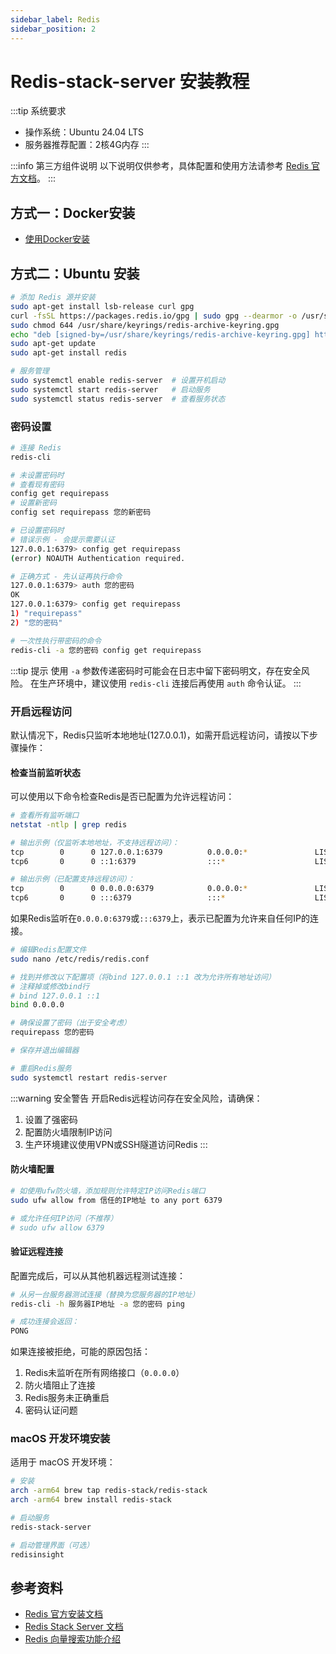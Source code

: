 ```yaml
---
sidebar_label: Redis
sidebar_position: 2
---
```


# Redis-stack-server 安装教程

:::tip 系统要求

- 操作系统：Ubuntu 24.04 LTS
- 服务器推荐配置：2核4G内存
:::

:::info 第三方组件说明
以下说明仅供参考，具体配置和使用方法请参考 [Redis 官方文档](https://redis.io/docs/)。
:::

## 方式一：Docker安装

- [使用Docker安装](../jar.md#12-安装项目依赖)

## 方式二：Ubuntu 安装

```bash
# 添加 Redis 源并安装
sudo apt-get install lsb-release curl gpg
curl -fsSL https://packages.redis.io/gpg | sudo gpg --dearmor -o /usr/share/keyrings/redis-archive-keyring.gpg
sudo chmod 644 /usr/share/keyrings/redis-archive-keyring.gpg
echo "deb [signed-by=/usr/share/keyrings/redis-archive-keyring.gpg] https://packages.redis.io/deb $(lsb_release -cs) main" | sudo tee /etc/apt/sources.list.d/redis.list
sudo apt-get update
sudo apt-get install redis

# 服务管理
sudo systemctl enable redis-server  # 设置开机启动
sudo systemctl start redis-server   # 启动服务
sudo systemctl status redis-server  # 查看服务状态
```

### 密码设置

```bash
# 连接 Redis
redis-cli

# 未设置密码时
# 查看现有密码
config get requirepass
# 设置新密码
config set requirepass 您的新密码

# 已设置密码时
# 错误示例 - 会提示需要认证
127.0.0.1:6379> config get requirepass
(error) NOAUTH Authentication required.

# 正确方式 - 先认证再执行命令
127.0.0.1:6379> auth 您的密码
OK
127.0.0.1:6379> config get requirepass
1) "requirepass"
2) "您的密码"

# 一次性执行带密码的命令
redis-cli -a 您的密码 config get requirepass
```

:::tip 提示
使用 `-a` 参数传递密码时可能会在日志中留下密码明文，存在安全风险。
在生产环境中，建议使用 `redis-cli` 连接后再使用 `auth` 命令认证。
:::

### 开启远程访问

默认情况下，Redis只监听本地地址(127.0.0.1)，如需开启远程访问，请按以下步骤操作：

#### 检查当前监听状态

可以使用以下命令检查Redis是否已配置为允许远程访问：

```bash
# 查看所有监听端口
netstat -ntlp | grep redis

# 输出示例（仅监听本地地址，不支持远程访问）：
tcp        0      0 127.0.0.1:6379          0.0.0.0:*               LISTEN      1354656/redis-serve 
tcp6       0      0 ::1:6379                :::*                    LISTEN      1354656/redis-serve 

# 输出示例（已配置支持远程访问）：
tcp        0      0 0.0.0.0:6379            0.0.0.0:*               LISTEN      1354656/redis-serve 
tcp6       0      0 :::6379                 :::*                    LISTEN      1354656/redis-serve
```

如果Redis监听在`0.0.0.0:6379`或`:::6379`上，表示已配置为允许来自任何IP的连接。

```bash
# 编辑Redis配置文件
sudo nano /etc/redis/redis.conf

# 找到并修改以下配置项（将bind 127.0.0.1 ::1 改为允许所有地址访问）
# 注释掉或修改bind行
# bind 127.0.0.1 ::1
bind 0.0.0.0

# 确保设置了密码（出于安全考虑）
requirepass 您的密码

# 保存并退出编辑器

# 重启Redis服务
sudo systemctl restart redis-server
```

:::warning 安全警告
开启Redis远程访问存在安全风险，请确保：

1. 设置了强密码
2. 配置防火墙限制IP访问
3. 生产环境建议使用VPN或SSH隧道访问Redis
:::

#### 防火墙配置

```bash
# 如使用ufw防火墙，添加规则允许特定IP访问Redis端口
sudo ufw allow from 信任的IP地址 to any port 6379

# 或允许任何IP访问（不推荐）
# sudo ufw allow 6379
```

#### 验证远程连接

配置完成后，可以从其他机器远程测试连接：

```bash
# 从另一台服务器测试连接（替换为您服务器的IP地址）
redis-cli -h 服务器IP地址 -a 您的密码 ping

# 成功连接会返回：
PONG
```

如果连接被拒绝，可能的原因包括：

1. Redis未监听在所有网络接口（`0.0.0.0`）
2. 防火墙阻止了连接
3. Redis服务未正确重启
4. 密码认证问题

### macOS 开发环境安装

适用于 macOS 开发环境：

```bash
# 安装
arch -arm64 brew tap redis-stack/redis-stack
arch -arm64 brew install redis-stack

# 启动服务
redis-stack-server

# 启动管理界面（可选）
redisinsight
```

## 参考资料

- [Redis 官方安装文档](https://redis.io/docs/install/install-stack/docker/)
- [Redis Stack Server 文档](https://redis.io/docs/latest/operate/oss_and_stack/install/install-stack/apt/)
- [Redis 向量搜索功能介绍](https://redis.io/docs/interact/search-and-query/advanced-concepts/vectors/)
